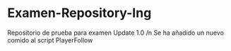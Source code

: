 # Examen-Repository-Ing
Repositorio de prueba para examen
Update 1.0 /n
Se ha añadido un nuevo comido al script PlayerFollow
